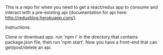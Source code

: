 This is a repo for when you need to get a react/redux app to consume and interact with a pre-existing api (documentation for api here: http://reduxblog.herokuapp.com/).

Instructions:

Clone or download app.  run 'npm i' in the directory that contains package.json file, then run 'npm start'.  Now you have a front-end that can get/post/delete an api.
